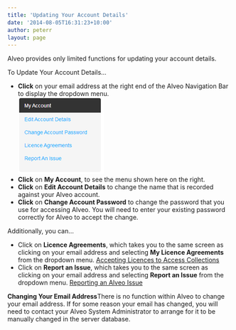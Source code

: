 ```yaml
---
title: 'Updating Your Account Details'
date: '2014-08-05T16:31:23+10:00'
author: peterr
layout: page
---
```


Alveo provides only limited functions for updating your account details.

To Update Your Account Details…

- **Click** on your email address at the right end of the Alveo Navigation Bar to display the dropdown menu.  
    ![ManageAccountDetails](assets/files/2014/08/ManageAccountDetails.png)
- **Click** on **My Account**, to see the menu shown here on the right.
- **Click** on **Edit Account Details** to change the name that is recorded against your Alveo account.
- **Click** on **Change Account Password** to change the password that you use for accessing Alveo. You will need to enter your existing password correctly for Alveo to accept the change.




Additionally, you can…

- Click on **Licence Agreements**, which takes you to the same screen as clicking on your email address and selecting **My Licence Agreements** from the dropdown menu.  [ Accepting Licences to Access Collections](/alveo-help/getting-access-to-alveo-and-galaxy/accepting-licences-to-access-collections "Accepting Licences to Access Collections")
- Click on **Report an Issue**, which takes you to the same screen as clicking on your email address and selecting **Report an Issue** from the dropdown menu.  [Reporting an Alveo Issue](/alveo-help/user-administration-functions/reporting-an-alveo-issue)


**Changing Your Email Address**There is no function within Alveo to change your email address. If for some reason your email has changed, you will need to contact your Alveo System Administrator to arrange for it to be manually changed in the server database.





